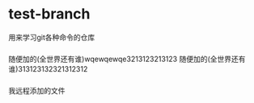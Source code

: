 # test-branch
用来学习git各种命令的仓库
###
随便加的(全世界还有谁)wqewqewqe3213123213123
随便加的(全世界还有谁)313123132321312312
###
我远程添加的文件
